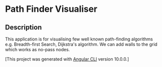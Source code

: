 # Path Finder Visualiser

## Description

This application is for visualising few well known path-finding algorithms e.g. Breadth-first Search, Dijkstra's algorithm. We can add walls to the grid which works as no-pass nodes.

[This project was generated with [Angular CLI](https://github.com/angular/angular-cli) version 10.0.0.]
